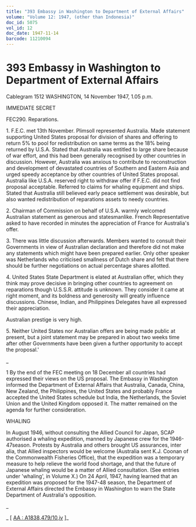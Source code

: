 ```yaml
---
title: "393 Embassy in Washington to Department of External Affairs"
volume: "Volume 12: 1947, (other than Indonesia)"
doc_id: 5075
vol_id: 12
doc_date: 1947-11-14
barcode: 11210094
---
```


# 393 Embassy in Washington to Department of External Affairs

Cablegram 1512 WASHINGTON, 14 November 1947, 1.05 p.m.

IMMEDIATE SECRET

FEC290. Reparations.

1\. F.E.C. met 13th November. Plimsoll represented Australia. Made statement supporting United States proposal for division of shares and offering to return 5% to pool for redistribution on same terms as the 18% being returned by U.S.A. Stated that Australia was entitled to large share because of war effort, and this had been generally recognised by other countries in discussion. However, Australia was anxious to contribute to reconstruction and development of devastated countries of Southern and Eastern Asia and urged speedy acceptance by other countries of United States proposal. Australia like U.S.A. reserved right to withdraw offer if F.E.C. did not find proposal acceptable. Referred to claims for whaling equipment and ships. Stated that Australia still believed early peace settlement was desirable, but also wanted redistribution of reparations assets to needy countries.

2\. Chairman of Commission on behalf of U.S.A. warmly welcomed Australian statement as generous and statesmanlike. French Representative asked to have recorded in minutes the appreciation of France for Australia's offer.

3\. There was little discussion afterwards. Members wanted to consult their Governments in view of Australian declaration and therefore did not make any statements which might have been prepared earlier. Only other speaker was Netherlands who criticised smallness of Dutch share and felt that there should be further negotiations on actual percentage shares allotted.

4\. United States State Department is elated at Australian offer, which they think may prove decisive in bringing other countries to agreement on reparations though U.S.S.R. attitude is unknown. They consider it came at right moment, and its boldness and generosity will greatly influence discussions. Chinese, Indian, and Philippines Delegates have all expressed their appreciation.

Australian prestige is very high.

5\. Neither United States nor Australian offers are being made public at present, but a joint statement may be prepared in about two weeks time after other Governments have been given a further opportunity to accept the proposal.'

_

1 By the end of the FEC meeting on 18 December all countries had expressed their views on the US proposal. The Embassy in Washington informed the Department of External Affairs that Australia, Canada, China, New Zealand, the Philippines, the United States and probably France accepted the United States schedule but India, the Netherlands, the Soviet Union and the United Kingdom opposed it. The matter remained on the agenda for further consideration.

WHALING

In August 1946, without consulting the Allied Council for Japan, SCAP authorised a whaling expedition, manned by Japanese crew for the 1946-47season. Protests by Australia and others brought US assurances, inter alia, that Allied inspectors would be welcome (Australia sent K.J. Coonan of the Commonwealth Fisheries Office), that the expedition was a temporary measure to help relieve the world food shortage, and that the future of Japanese whaling would be a matter of Allied consultation. (See entries under 'whaling', in Volume X.) On 24 April, 1947, having learned that an expedition was proposed for the 1947-48 season, the Department of External Affairs directed the Embassy in Washington to warn the State Department of Australia's opposition.

_

_ [ [AA : A1838,479/10,iv](http://www.naa.gov.au/cgi-bin/Search?O=I&Number=11210094) ]_
